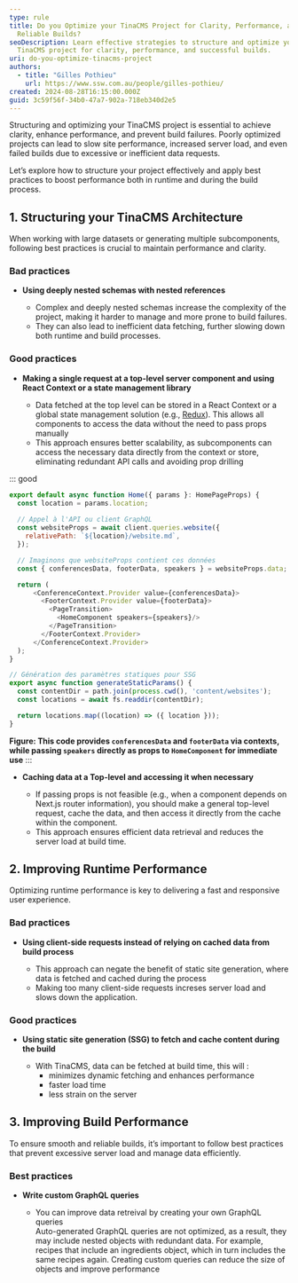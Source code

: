 ```yaml
---
type: rule
title: Do you Optimize your TinaCMS Project for Clarity, Performance, and
  Reliable Builds?
seoDescription: Learn effective strategies to structure and optimize your
  TinaCMS project for clarity, performance, and successful builds.
uri: do-you-optimize-tinacms-project
authors:
  - title: "Gilles Pothieu"
    url: https://www.ssw.com.au/people/gilles-pothieu/
created: 2024-08-28T16:15:00.000Z
guid: 3c59f56f-34b0-47a7-902a-718eb340d2e5
---
```

Structuring and optimizing your TinaCMS project is essential to achieve clarity, enhance performance, and prevent build failures. Poorly optimized projects can lead to slow site performance, increased server load, and even failed builds due to excessive or inefficient data requests.

Let’s explore how to structure your project effectively and apply best practices to boost performance both in runtime and during the build process.

<!--endintro-->

## 1. Structuring your TinaCMS Architecture

When working with large datasets or generating multiple subcomponents, following best practices is crucial to maintain performance and clarity.

### Bad practices

* **Using deeply nested schemas with nested references**

  * Complex and deeply nested schemas increase the complexity of the project, making it harder to manage and more prone to build failures.
  * They can also lead to inefficient data fetching, further slowing down both runtime and build processes.

### Good practices

* **Making a single request at a top-level server component and using React Context or a state management library**

  * Data fetched at the top level can be stored in a React Context or a global state management solution (e.g., [Redux](https://redux.js.org/)). This allows all components to access the data without the need to pass props manually
  * This approach ensures better scalability, as subcomponents can access the necessary data directly from the context or store, eliminating redundant API calls and avoiding prop drilling

::: good
```js
export default async function Home({ params }: HomePageProps) {
  const location = params.location;
  
  // Appel à l'API ou client GraphQL
  const websiteProps = await client.queries.website({
    relativePath: `${location}/website.md`,
  });

  // Imaginons que websiteProps contient ces données
  const { conferencesData, footerData, speakers } = websiteProps.data;

  return (
      <ConferenceContext.Provider value={conferencesData}>
        <FooterContext.Provider value={footerData}>
          <PageTransition>
            <HomeComponent speakers={speakers}/>
          </PageTransition>
        </FooterContext.Provider>
      </ConferenceContext.Provider>
  );
}

// Génération des paramètres statiques pour SSG
export async function generateStaticParams() {
  const contentDir = path.join(process.cwd(), 'content/websites');
  const locations = await fs.readdir(contentDir);

  return locations.map((location) => ({ location }));
}
```
**Figure: This code provides `conferencesData` and `footerData` via contexts, while passing `speakers` directly as props to `HomeComponent` for immediate use**
:::

* **Caching data at a Top-level and accessing it when necessary**

  * If passing props is not feasible (e.g., when a component depends on Next.js router information), you should make a general top-level request, cache the data, and then access it directly from the cache within the component.
  * This approach ensures efficient data retrieval and reduces the server load at build time.

## 2. Improving Runtime Performance

Optimizing runtime performance is key to delivering a fast and responsive user experience.

### Bad practices

* **Using client-side requests instead of relying on cached data from build process**

  * This approach can negate the benefit of static site generation, where data is fetched and cached during the process
  * Making too many client-side requests increses server load and slows down the application.

### Good practices

* **Using static site generation (SSG) to fetch and cache content during the build** 

  * With TinaCMS, data can be fetched at build time, this will :
    - minimizes dynamic fetching and enhances performance
    - faster load time
    - less strain on the server

## 3. Improving Build Performance

To ensure smooth and reliable builds, it’s important to follow best practices that prevent excessive server load and manage data efficiently.

### Best practices

* **Write custom GraphQL queries**

  * You can improve data retreival by creating your own GraphQL queries  
    Auto-generated GraphQL queries are not optimized, as a result, they may include nested objects with redundant data. For example, recipes that include an ingredients object, which in turn includes the same recipes again. Creating custom queries can reduce the size of objects and improve performance